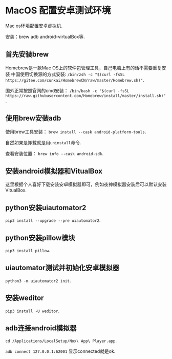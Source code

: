 # MacOS 配置安卓测试环境
  Mac os环境配置安卓虚拟机. 
  
  安装：brew adb android-virtualBox等. 
  
## 首先安装brew
Homebrew是一款Mac OS上的软件包管理工具，自己电脑上有的话不需要重复安装
  中国使用切换源的方式安装:
  `/bin/zsh -c "$(curl -fsSL https://gitee.com/cunkai/HomebrewCN/raw/master/Homebrew.sh)"`. 
  
  国外正常按照官网的cmd安装：
  `/bin/bash -c "$(curl -fsSL https://raw.githubusercontent.com/Homebrew/install/master/install.sh)"`. 
  
## 使用brew安装adb
  使用brew工具安装：
  `brew install --cask android-platform-tools`. 
  
  自然如果是卸载就是用`uninstall`命令. 
  
  查看安装位置：
  `brew info --cask android-sdk`. 
  
## 安装android模拟器和VitualBox
  这里根据个人喜好下载安装安卓模拟器即可，例如夜神模拟器安装后可以默认安装VitualBox. 
  
## python安装uiautomator2
  `pip3 install --upgrade --pre uiautomator2`. 
  
## python安装pillow模块
  `pip3 install pillow`. 
  
## uiautomator测试并初始化安卓模拟器
  `python3 -m uiautomator2 init`. 
  
## 安装weditor
  `pip3 install -U weditor`. 

## adb连接android模拟器
  `cd /Applications/LocalSetup/Nox\ App\ Player.app`. 
  
  `adb connect 127.0.0.1:62001` 显示connected就是ok. 
  
  
